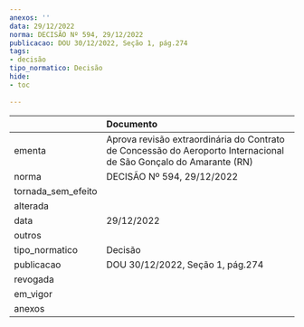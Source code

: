 ```yaml
---
anexos: ''
data: 29/12/2022
norma: DECISÃO Nº 594, 29/12/2022
publicacao: DOU 30/12/2022, Seção 1, pág.274
tags:
- decisão
tipo_normatico: Decisão
hide: 
- toc 
 
---
```


|                    | Documento                                                                                                         |
|:-------------------|:------------------------------------------------------------------------------------------------------------------|
| ementa             | Aprova revisão extraordinária do Contrato de Concessão do Aeroporto Internacional de São Gonçalo do Amarante (RN) |
| norma              | DECISÃO Nº 594, 29/12/2022                                                                                        |
| tornada_sem_efeito |                                                                                                                   |
| alterada           |                                                                                                                   |
| data               | 29/12/2022                                                                                                        |
| outros             |                                                                                                                   |
| tipo_normatico     | Decisão                                                                                                           |
| publicacao         | DOU 30/12/2022, Seção 1, pág.274                                                                                  |
| revogada           |                                                                                                                   |
| em_vigor           |                                                                                                                   |
| anexos             |                                                                                                                   |